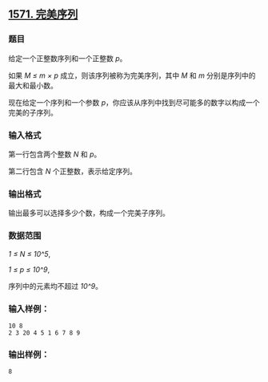 ## [1571. 完美序列](https://www.acwing.com/problem/content/1573/)

### 题目

给定一个正整数序列和一个正整数 *p*。

如果 *M ≤ m × p* 成立，则该序列被称为完美序列，其中 *M* 和 *m* 分别是序列中的最大和最小数。

现在给定一个序列和一个参数 *p*，你应该从序列中找到尽可能多的数字以构成一个完美的子序列。

### 输入格式

第一行包含两个整数 *N* 和 *p*。

第二行包含 *N* 个正整数，表示给定序列。

### 输出格式

输出最多可以选择多少个数，构成一个完美子序列。

### 数据范围

*1 ≤ N ≤ 10^5*,

*1 ≤ p ≤ 10^9*,

序列中的元素均不超过 *10^9*。

### 输入样例：

```
10 8
2 3 20 4 5 1 6 7 8 9
```

### 输出样例：

```
8
```
